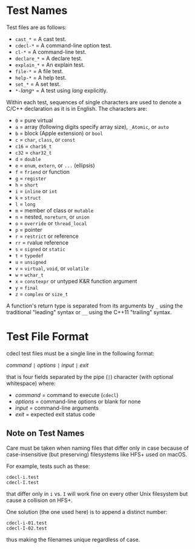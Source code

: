Test Names
==========

Test files are as follows:

+ `cast_*`       = A cast test.
+ `cdecl-*`      = A command-line option test.
+ `cl-*`         = A command-line test.
+ `declare_*`    = A declare test.
+ `explain_*`    = An explain test.
+ `file-*`       = A file test.
+ `help-*`       = A help test.
+ `set_*`        = A set test.
+ `*-`*lang*`*` = A test using *lang* explicitly.

Within each test, sequences of single characters are used to denote a C/C++
declaration as it is in English.
The characters are:

+ `0` = pure virtual
+ `a` = array (following digits specify array size), `_Atomic`, or `auto`
+ `b` = block (Apple extension) or `bool`
+ `c` = `char`, `class`,  or `const`
+ `c16` = `char16_t`
+ `c32` = `char32_t`
+ `d` = `double`
+ `e` = `enum`, `extern`, or `...` (ellipsis)
+ `f` = `friend` or function
+ `g` = `register`
+ `h` = `short`
+ `i` = `inline` or `int`
+ `k` = `struct`
+ `l` = `long`
+ `m` = member of class or `mutable`
+ `n` = nested, `noreturn`, or `union`
+ `o` = `override` or `thread_local`
+ `p` = pointer
+ `r` = `restrict` or reference
+ `rr` = rvalue reference
+ `s` = `signed` or `static`
+ `t` = `typedef`
+ `u` = `unsigned`
+ `v` = `virtual`, `void`, or `volatile`
+ `w` = `wchar_t`
+ `x` = `constexpr` or untyped K&R function argument
+ `y` = `final`
+ `z` = `complex` or `size_t`

A function's return type is separated from its arguments by `_`
using the traditional "leading" syntax
or `__` using the C++11 "trailing" syntax.

Test File Format
================

cdecl test files must be a single line in the following format:

*command* `|` *options* `|` *input* `|` *exit*

that is four fields separated by the pipe (`|`) character
(with optional whitespace)
where:

+ *command* = command to execute (`cdecl`)
+ *options* = command-line options or blank for none
+ *input*   = command-line arguments
+ *exit*    = expected exit status code

Note on Test Names
------------------

Care must be taken when naming files that differ only in case
because of case-insensitive (but preserving) filesystems like HFS+
used on macOS.

For example, tests such as these:

    cdecl-i.test
    cdecl-I.test

that differ only in `i` vs. `I` will work fine on every other Unix filesystem
but cause a collision on HFS+.

One solution (the one used here) is to append a distinct number:

    cdecl-i-01.test
    cdecl-I-02.test

thus making the filenames unique regardless of case.
